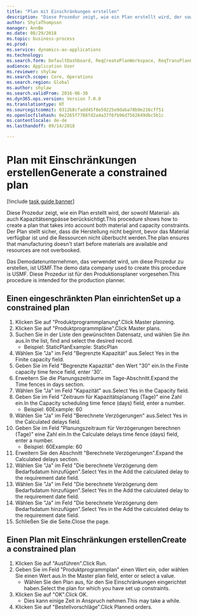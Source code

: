```yaml
--- 
title: "Plan mit Einschränkungen erstellen"
description: "Diese Prozedur zeigt, wie ein Plan erstellt wird, der sowohl Material- als auch Kapazitätsengpässe berücksichtigt."
author: ShylaThompson
manager: AnnBe
ms.date: 08/29/2018
ms.topic: business-process
ms.prod: 
ms.service: dynamics-ax-applications
ms.technology: 
ms.search.form: DefaultDashboard, ReqCreatePlanWorkspace, ReqTransPlanCard, ReqPlanSched
audience: Application User
ms.reviewer: shylaw
ms.search.scope: Core, Operations
ms.search.region: Global
ms.author: shylaw
ms.search.validFrom: 2016-06-30
ms.dyn365.ops.version: Version 7.0.0
ms.translationtype: HT
ms.sourcegitcommit: 0312b8cfadd45f8e59225e9daba78b9e216cff51
ms.openlocfilehash: 0e2265f7788fd2a4a37f6fb96d7562649dbc5b1c
ms.contentlocale: de-de
ms.lasthandoff: 09/14/2018

---
```

# <a name="generate-a-constrained-plan"></a><span data-ttu-id="63cc4-103">Plan mit Einschränkungen erstellen</span><span class="sxs-lookup"><span data-stu-id="63cc4-103">Generate a constrained plan</span></span>

[!include [task guide banner](../../includes/task-guide-banner.md)]

<span data-ttu-id="63cc4-104">Diese Prozedur zeigt, wie ein Plan erstellt wird, der sowohl Material- als auch Kapazitätsengpässe berücksichtigt.</span><span class="sxs-lookup"><span data-stu-id="63cc4-104">This procedure shows how to create a plan that takes into account both material and capacity constraints.</span></span> <span data-ttu-id="63cc4-105">Der Plan stellt sicher, dass die Herstellung nicht beginnt, bevor das Material verfügbar ist und die Ressourcen nicht überbucht werden.</span><span class="sxs-lookup"><span data-stu-id="63cc4-105">The plan ensures that manufacturing doesn't start before materials are available and resources are not overbooked.</span></span> 

<span data-ttu-id="63cc4-106">Das Demodatenunternehmen, das verwendet wird, um diese Prozedur zu erstellen, ist USMF.</span><span class="sxs-lookup"><span data-stu-id="63cc4-106">The demo data company used to create this procedure is USMF.</span></span> <span data-ttu-id="63cc4-107">Diese Prozedur ist für den Produktionsplaner vorgesehen.</span><span class="sxs-lookup"><span data-stu-id="63cc4-107">This procedure is intended for the production planner.</span></span>


## <a name="set-up-a-constrained-plan"></a><span data-ttu-id="63cc4-108">Einen eingeschränkten Plan einrichten</span><span class="sxs-lookup"><span data-stu-id="63cc4-108">Set up a constrained plan</span></span>
1. <span data-ttu-id="63cc4-109">Klicken Sie auf "Produktprogrammplanung".</span><span class="sxs-lookup"><span data-stu-id="63cc4-109">Click Master planning.</span></span>
2. <span data-ttu-id="63cc4-110">Klicken Sie auf "Produktprogrammpläne".</span><span class="sxs-lookup"><span data-stu-id="63cc4-110">Click Master plans.</span></span>
3. <span data-ttu-id="63cc4-111">Suchen Sie in der Liste den gewünschten Datensatz, und wählen Sie ihn aus.</span><span class="sxs-lookup"><span data-stu-id="63cc4-111">In the list, find and select the desired record.</span></span>
    * <span data-ttu-id="63cc4-112">Beispiel: StaticPlan</span><span class="sxs-lookup"><span data-stu-id="63cc4-112">Example: StaticPlan</span></span>  
4. <span data-ttu-id="63cc4-113">Wählen Sie "Ja" im Feld "Begrenzte Kapazität" aus.</span><span class="sxs-lookup"><span data-stu-id="63cc4-113">Select Yes in the Finite capacity field.</span></span>
5. <span data-ttu-id="63cc4-114">Geben Sie im Feld "Begrenzte Kapazität" den Wert "30" ein.</span><span class="sxs-lookup"><span data-stu-id="63cc4-114">In the Finite capacity time fence field, enter '30'.</span></span>
6. <span data-ttu-id="63cc4-115">Erweitern Sie die Planungszeiträume im Tage-Abschnitt.</span><span class="sxs-lookup"><span data-stu-id="63cc4-115">Expand the Time fences in days section.</span></span>
7. <span data-ttu-id="63cc4-116">Wählen Sie "Ja" im Feld "Kapazität" aus.</span><span class="sxs-lookup"><span data-stu-id="63cc4-116">Select Yes in the Capacity field.</span></span>
8. <span data-ttu-id="63cc4-117">Geben Sie im Feld "Zeitraum für Kapazitätsplanung (Tage)" eine Zahl ein.</span><span class="sxs-lookup"><span data-stu-id="63cc4-117">In the Capacity scheduling time fence (days) field, enter a number.</span></span>
    * <span data-ttu-id="63cc4-118">Beispiel: 60</span><span class="sxs-lookup"><span data-stu-id="63cc4-118">Example: 60</span></span>  
9. <span data-ttu-id="63cc4-119">Wählen Sie "Ja" im Feld "Berechnete Verzögerungen" aus.</span><span class="sxs-lookup"><span data-stu-id="63cc4-119">Select Yes in the Calculated delays field.</span></span>
10. <span data-ttu-id="63cc4-120">Geben Sie im Feld "Planungszeitraum für Verzögerungen berechnen (Tage)" eine Zahl ein.</span><span class="sxs-lookup"><span data-stu-id="63cc4-120">In the Calculate delays time fence (days) field, enter a number.</span></span>
    * <span data-ttu-id="63cc4-121">Beispiel: 60</span><span class="sxs-lookup"><span data-stu-id="63cc4-121">Example: 60</span></span>  
11. <span data-ttu-id="63cc4-122">Erweitern Sie den Abschnitt "Berechnete Verzögerungen".</span><span class="sxs-lookup"><span data-stu-id="63cc4-122">Expand the Calculated delays section.</span></span>
12. <span data-ttu-id="63cc4-123">Wählen Sie "Ja" im Feld "Die berechnete Verzögerung dem Bedarfsdatum hinzufügen".</span><span class="sxs-lookup"><span data-stu-id="63cc4-123">Select Yes in the Add the calculated delay to the requirement date field.</span></span>
13. <span data-ttu-id="63cc4-124">Wählen Sie "Ja" im Feld "Die berechnete Verzögerung dem Bedarfsdatum hinzufügen".</span><span class="sxs-lookup"><span data-stu-id="63cc4-124">Select Yes in the Add the calculated delay to the requirement date field.</span></span>
14. <span data-ttu-id="63cc4-125">Wählen Sie "Ja" im Feld "Die berechnete Verzögerung dem Bedarfsdatum hinzufügen".</span><span class="sxs-lookup"><span data-stu-id="63cc4-125">Select Yes in the Add the calculated delay to the requirement date field.</span></span>
15. <span data-ttu-id="63cc4-126">Schließen Sie die Seite.</span><span class="sxs-lookup"><span data-stu-id="63cc4-126">Close the page.</span></span>

## <a name="create-a-constrained-plan"></a><span data-ttu-id="63cc4-127">Einen Plan mit Einschränkungen erstellen</span><span class="sxs-lookup"><span data-stu-id="63cc4-127">Create a constrained plan</span></span>
1. <span data-ttu-id="63cc4-128">Klicken Sie auf "Ausführen".</span><span class="sxs-lookup"><span data-stu-id="63cc4-128">Click Run.</span></span>
2. <span data-ttu-id="63cc4-129">Geben Sie im Feld "Produktprogrammplan" einen Wert ein, oder wählen Sie einen Wert aus.</span><span class="sxs-lookup"><span data-stu-id="63cc4-129">In the Master plan field, enter or select a value.</span></span>
    * <span data-ttu-id="63cc4-130">Wählen Sie den Plan aus, für den Sie Einschränkungen eingerichtet haben.</span><span class="sxs-lookup"><span data-stu-id="63cc4-130">Select the plan for which you have set up constraints.</span></span>  
3. <span data-ttu-id="63cc4-131">Klicken Sie auf "OK".</span><span class="sxs-lookup"><span data-stu-id="63cc4-131">Click OK.</span></span>
    * <span data-ttu-id="63cc4-132">Dies kann einige Zeit in Anspruch nehmen.</span><span class="sxs-lookup"><span data-stu-id="63cc4-132">This may take a while.</span></span>  
4. <span data-ttu-id="63cc4-133">Klicken Sie auf "Bestellvorschläge".</span><span class="sxs-lookup"><span data-stu-id="63cc4-133">Click Planned orders.</span></span>



